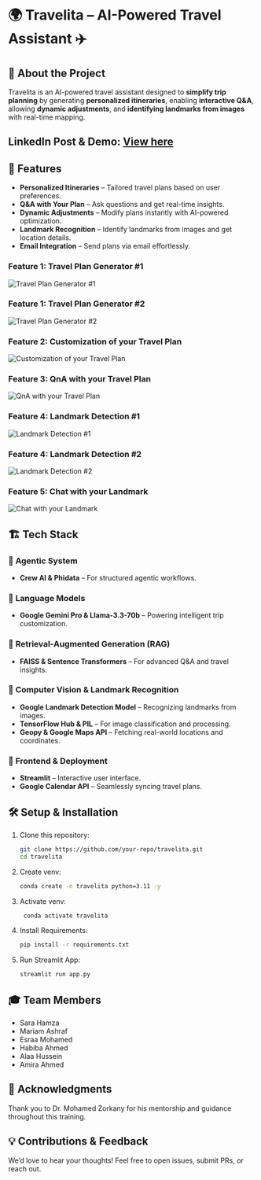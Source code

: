 # 🌍 Travelita – AI-Powered Travel Assistant ✈️  

## 📌 About the Project  
Travelita is an AI-powered travel assistant designed to **simplify trip planning** by generating **personalized itineraries**, enabling **interactive Q&A**, allowing **dynamic adjustments**, and **identifying landmarks from images** with real-time mapping.  

## LinkedIn Post & Demo: [View here](https://www.linkedin.com/posts/sarasaadoun_nti-graduationproject-ai-activity-7298391919343132673-rvJt?utm_source=share&utm_medium=member_desktop&rcm=ACoAACEiNzIBu0HtH04N5QhGJAU6Fto6clMTrVY)

## 🚀 Features  
- **Personalized Itineraries** – Tailored travel plans based on user preferences.  
- **Q&A with Your Plan** – Ask questions and get real-time insights.  
- **Dynamic Adjustments** – Modify plans instantly with AI-powered optimization.  
- **Landmark Recognition** – Identify landmarks from images and get location details.  
- **Email Integration** – Send plans via email effortlessly.

### Feature 1: Travel Plan Generator #1
![Travel Plan Generator #1](https://github.com/user-attachments/assets/4e5bbf3f-315d-465d-96c8-faf723309820)

### Feature 1: Travel Plan Generator #2
![Travel Plan Generator #2](https://github.com/user-attachments/assets/c4779dd9-06d9-401e-8fc1-7ca87e170a6d)

### Feature 2: Customization of your Travel Plan
![Customization of your Travel Plan](https://github.com/user-attachments/assets/ba1b4e80-381f-439e-bbb4-f32c9ebec948)

### Feature 3: QnA with your Travel Plan
![QnA with your Travel Plan](https://github.com/user-attachments/assets/2d5e311c-0eae-4c76-84e5-aa084eaa0ae9)

### Feature 4: Landmark Detection #1
![Landmark Detection #1](https://github.com/user-attachments/assets/64d03169-1d97-4db2-bc94-b7251ea94e88)

### Feature 4: Landmark Detection #2
![Landmark Detection #2](https://github.com/user-attachments/assets/be4bc3f7-53c0-4457-82d7-235feb43f1fd)

### Feature 5: Chat with your Landmark
![Chat with your Landmark](https://github.com/user-attachments/assets/fab67c15-6a15-436e-a71f-edd3377557cb)



## 🏗️ Tech Stack  
### 🔹 **Agentic System**  
- **Crew AI & Phidata** – For structured agentic workflows.  

### 🔹 **Language Models**  
- **Google Gemini Pro & Llama-3.3-70b** – Powering intelligent trip customization.  

### 🔹 **Retrieval-Augmented Generation (RAG)**  
- **FAISS & Sentence Transformers** – For advanced Q&A and travel insights.  

### 🔹 **Computer Vision & Landmark Recognition**  
- **Google Landmark Detection Model** – Recognizing landmarks from images.  
- **TensorFlow Hub & PIL** – For image classification and processing.  
- **Geopy & Google Maps API** – Fetching real-world locations and coordinates.  

### 🔹 **Frontend & Deployment**  
- **Streamlit** – Interactive user interface.  
- **Google Calendar API** – Seamlessly syncing travel plans.  


## 🛠️ Setup & Installation  
1. Clone this repository:  
    ```bash
    git clone https://github.com/your-repo/travelita.git
    cd travelita
    ```

2. Create venv:
    ```bash
    conda create -n travelita python=3.11 -y
    ```
3. Activate venv:
    ```bash
     conda activate travelita
    ```
4. Install Requirements:
    ```bash
    pip install -r requirements.txt
    ```
5. Run Streamlit App:
    ```bash
    streamlit run app.py
    ```
    
## 🎓 Team Members
  - Sara Hamza
  - Mariam Ashraf
  - Esraa Mohamed
  - Habiba Ahmed
  - Alaa Hussein
  - Amira Ahmed
    
## 🙌 Acknowledgments
Thank you to Dr. Mohamed Zorkany for his mentorship and guidance throughout this training.

## 💡 Contributions & Feedback
We’d love to hear your thoughts! Feel free to open issues, submit PRs, or reach out.
